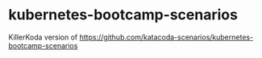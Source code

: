 # kubernetes-bootcamp-scenarios
KillerKoda version of https://github.com/katacoda-scenarios/kubernetes-bootcamp-scenarios
